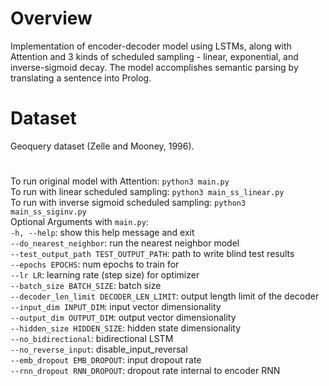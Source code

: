 # Overview
Implementation of encoder-decoder model using LSTMs, along with Attention and 3 kinds of scheduled sampling - linear, exponential, and inverse-sigmoid decay. The model accomplishes semantic parsing by translating a sentence into Prolog.

# Dataset
Geoquery dataset (Zelle and Mooney, 1996). 

#
To run original model with Attention: `python3 main.py` <br/>
To run with linear scheduled sampling: `python3 main_ss_linear.py` <br/>
To run with inverse sigmoid scheduled sampling: `python3 main_ss_siginv.py` <br/>
Optional Arguments with `main.py`: <br/>
  `-h, --help`: show this help message and exit <br/>
  `--do_nearest_neighbor`:
                        run the nearest neighbor model <br/>
  `--test_output_path TEST_OUTPUT_PATH`:
                        path to write blind test results <br/>
  `--epochs EPOCHS`:       num epochs to train for <br/>
  `--lr LR`:
                        learning rate (step size) for optimizer <br/>
  `--batch_size BATCH_SIZE`:
                        batch size <br/>
  `--decoder_len_limit DECODER_LEN_LIMIT`:
                        output length limit of the decoder <br/>
  `--input_dim INPUT_DIM`:
                        input vector dimensionality <br/>
  `--output_dim OUTPUT_DIM`:
                        output vector dimensionality <br/>
  `--hidden_size HIDDEN_SIZE`:
                        hidden state dimensionality <br/>
  `--no_bidirectional`:    bidirectional LSTM <br/>
  `--no_reverse_input`:    disable_input_reversal <br/>
  `--emb_dropout EMB_DROPOUT`:
                        input dropout rate <br/>
  `--rnn_dropout RNN_DROPOUT`:
                        dropout rate internal to encoder RNN <br/>
